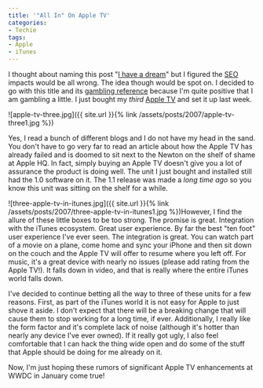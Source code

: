 ```yaml
---
title: '"All In" On Apple TV'
categories:
- Techie
tags:
- Apple
- iTunes
---
```


I thought about naming this post "[I have a dream](http://en.wikipedia.org/wiki/I_have_a_dream)" but I figured the [SEO](http://en.wikipedia.org/wiki/Search_engine_optimisation) impacts would be all wrong. The idea though would be spot on. I decided to go with this title and its [gambling reference](http://en.wikipedia.org/wiki/Betting_%2528poker%2529%23.22All_in.22) because I'm quite positive that I am gambling a little. I just bought my _third_ [Apple TV](http://www.apple.com/appletv/) and set it up last week.

![apple-tv-three.jpg]({{ site.url }}{% link /assets/posts/2007/apple-tv-three1.jpg %})

Yes, I read a bunch of different blogs and I do not have my head in the sand. You don't have to go very far to read an article about how the Apple TV has already failed and is doomed to sit next to the Newton on the shelf of shame at Apple HQ. In fact, simply buying an Apple TV doesn't give you a lot of assurance the product is doing well. The unit I just bought and installed still had the 1.0 software on it. The 1.1 release was made a _long time ago_ so you know this unit was sitting on the shelf for a while.

![three-apple-tv-in-itunes.jpg]({{ site.url }}{% link /assets/posts/2007/three-apple-tv-in-itunes1.jpg %})However, I find the allure of these little boxes to be too strong. The promise is great. Integration with the iTunes ecosystem. Great user experience. By far the best "ten foot" user experience I've ever seen. The integration is great. You can watch part of a movie on a plane, come home and sync your iPhone and then sit down on the couch and the Apple TV will offer to resume where you left off. For music, it's a great device with nearly no issues (please add rating from the Apple TV!). It falls down in video, and that is really where the entire iTunes world falls down.

I've decided to continue betting all the way to three of these units for a few reasons. First, as part of the iTunes world it is not easy for Apple to just shove it aside. I don't expect that there will be a breaking change that will cause them to stop working for a long time, if ever. Additionally, I really like the form factor and it's complete lack of noise (although it's hotter than nearly any device I've ever owned). If it really got ugly, I also feel comfortable that I can hack the thing wide open and do some of the stuff that Apple should be doing for me already on it.

Now, I'm just hoping these rumors of significant Apple TV enhancements at WWDC in January come true!
